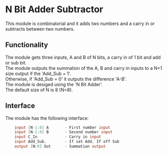 # N Bit Adder Subtractor

This module is combinatorial and it adds two numbers and a carry in or subtracts between two numbers.     

## Functionality

The module gets three inputs, A and B of N bits, a carry in of 1 bit and add or sub bit.  
The module outputs the summation of the A, B and carry in inputs to a N+1 size output if the 'Add_Sub = 1'.  
Otherwise, if 'Add_Sub = 0' it outputs the difference 'A-B'.  
The module is desiged using the 'N Bit Adder'.  
The default size of N is 8 (N=8).

## Interface
The module has the following interface:
```verilog
    input [N-1:0] A       - First number input
    input [N-1:0] B       - Second number input
    input C_In            - Carry in input
    input Add_Sub,        - If set Add, If off Sub
    output [N:0] Out      - Summation output
```  

